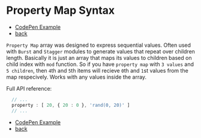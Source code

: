 # Property Map Syntax

- [CodePen Example](http://codepen.io/sol0mka/pen/WxpGNm?editors=0010)
- [back](././index.md)

`Property Map` array was designed to express sequential values. Often used with `Burst` and `Stagger` modules to generate values that repeat over children length. Basically it is just an array that maps its values to children based on child index with `mod` function. So if you have `property map` with `3 values` and `5 children`, then `4`th and `5`th items will recieve `0`th and `1`st values from the map respecively. Works with any values inside the array.


Full API reference:

```javascript
  // ...
  property : [ 20, { 20 : 0 }, 'rand(0, 20)' ]
  // ...

```

- [CodePen Example](http://codepen.io/sol0mka/pen/WxpGNm?editors=0010)
- [back](././index.md)